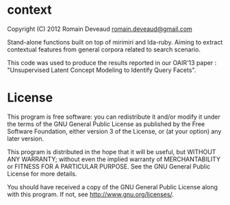 # context

Copyright (C) 2012 Romain Deveaud <romain.deveaud@gmail.com>

Stand-alone functions built on top of mirimiri and lda-ruby.
Aiming to extract contextual features from general corpora related to search scenario.

This code was used to produce the results reported in our OAIR'13 paper : "Unsupervised Latent Concept Modeling to Identify Query Facets".

License
=======

This program is free software: you can redistribute it and/or modify
it under the terms of the GNU General Public License as published by
the Free Software Foundation, either version 3 of the License, or
(at your option) any later version.

This program is distributed in the hope that it will be useful,
but WITHOUT ANY WARRANTY; without even the implied warranty of
MERCHANTABILITY or FITNESS FOR A PARTICULAR PURPOSE.  See the
GNU General Public License for more details.

You should have received a copy of the GNU General Public License
along with this program.  If not, see <http://www.gnu.org/licenses/>.

